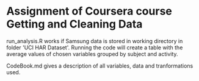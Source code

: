 
Assignment of Coursera course Getting and Cleaning Data
==================================================================
run_analysis.R works if Samsung data is stored in working directory in folder 'UCI HAR Dataset'.
Running the code will create a table with the average values of chosen variables grouped by subject and activity.

CodeBook.md gives a description of all variables, data and tranformations used. 


